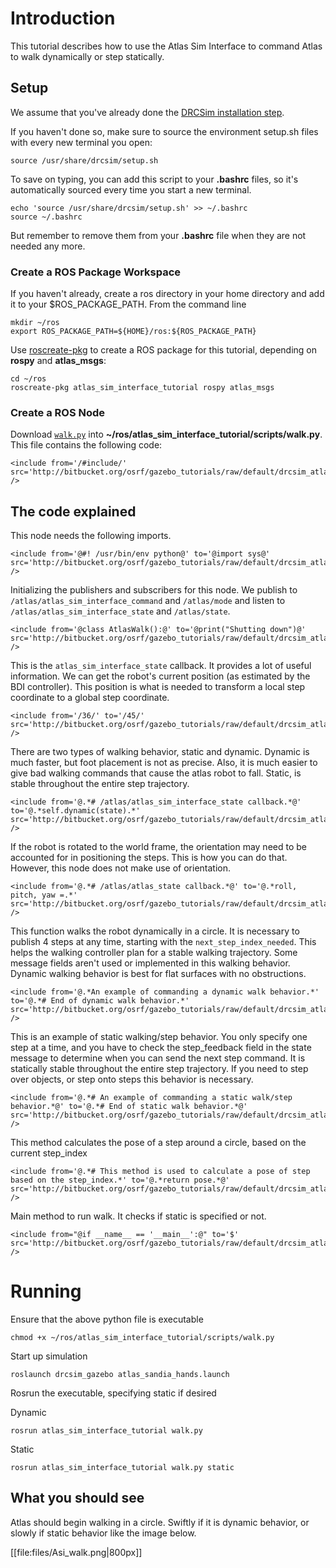 # Introduction

This tutorial describes how to use the Atlas Sim Interface to command Atlas to walk dynamically or step statically.

## Setup

We assume that you've already done the [DRCSim installation step](http://gazebosim.org/tutorials?tut=drcsim_install).

If you haven't done so, make sure to source the environment setup.sh files with every new terminal you open:

~~~
source /usr/share/drcsim/setup.sh
~~~

To save on typing, you can add this script to your **.bashrc** files, so it's automatically sourced every time you start a new terminal.

~~~
echo 'source /usr/share/drcsim/setup.sh' >> ~/.bashrc
source ~/.bashrc
~~~

But remember to remove them from your **.bashrc** file when they are not needed any more.

### Create a ROS Package Workspace

If you haven't already, create a ros directory in your home directory and add it to your $ROS\_PACKAGE\_PATH. From the command line

~~~
mkdir ~/ros
export ROS_PACKAGE_PATH=${HOME}/ros:${ROS_PACKAGE_PATH}
~~~

Use [roscreate-pkg]( http://ros.org/wiki/roscreate) to create a ROS package for this tutorial, depending on **rospy** and **atlas_msgs**:

~~~
cd ~/ros
roscreate-pkg atlas_sim_interface_tutorial rospy atlas_msgs
~~~

### Create a ROS Node
Download [`walk.py`](http://bitbucket.org/osrf/gazebo_tutorials/raw/default/drcsim_atlas_interface/files/walk.py) into **~/ros/atlas_sim_interface_tutorial/scripts/walk.py**. This file contains the following code:

~~~
<include from='/#include/' src='http://bitbucket.org/osrf/gazebo_tutorials/raw/default/drcsim_atlas_interface/files/walk.py' />
~~~

## The code explained

This node needs the following imports. 

~~~
<include from='@#! /usr/bin/env python@' to='@import sys@' src='http://bitbucket.org/osrf/gazebo_tutorials/raw/default/drcsim_atlas_interface/files/walk.py' />
~~~

Initializing the publishers and subscribers for this node. We publish to `/atlas/atlas_sim_interface_command` and `/atlas/mode` and listen to `/atlas/atlas_sim_interface_state` and `/atlas/state`.

~~~
<include from='@class AtlasWalk():@' to='@print("Shutting down")@' src='http://bitbucket.org/osrf/gazebo_tutorials/raw/default/drcsim_atlas_interface/files/walk.py' />
~~~

This is the `atlas_sim_interface_state` callback. It provides a lot of useful information. We can get the robot's current position (as estimated by the BDI controller). This position is what is needed to transform a local step coordinate to a global step coordinate.

~~~
<include from='/36/' to='/45/' src='http://bitbucket.org/osrf/gazebo_tutorials/raw/default/drcsim_atlas_interface/files/walk.py' />
~~~

There are two types of walking behavior, static and dynamic. Dynamic is much faster, but foot placement is not as precise. Also, it is much easier to give bad walking commands that cause the atlas robot to fall. Static, is stable throughout the entire step trajectory.

~~~
<include from='@.*# /atlas/atlas_sim_interface_state callback.*@' to='@.*self.dynamic(state).*' src='http://bitbucket.org/osrf/gazebo_tutorials/raw/default/drcsim_atlas_interface/files/walk.py' />
~~~

If the robot is rotated to the world frame, the orientation may need to be accounted for in positioning the steps. This is how you can do that. However, this node does not make use of orientation.

~~~
<include from='@.*# /atlas/atlas_state callback.*@' to='@.*roll, pitch, yaw =.*' src='http://bitbucket.org/osrf/gazebo_tutorials/raw/default/drcsim_atlas_interface/files/walk.py' />
~~~

This function walks the robot dynamically in a circle. It is necessary to publish 4 steps at any time, starting with the `next_step_index_needed`. This helps the walking controller plan for a stable walking trajectory. Some message fields aren't used or implemented in this walking behavior. Dynamic walking behavior is best for flat surfaces with no obstructions.

~~~
<include from='@.*An example of commanding a dynamic walk behavior.*' to='@.*# End of dynamic walk behavior.*' src='http://bitbucket.org/osrf/gazebo_tutorials/raw/default/drcsim_atlas_interface/files/walk.py' />
~~~

This is an example of static walking/step behavior. You only specify one step at a time, and you have to check the step_feedback field in the state message to determine when you can send the next step command. It is statically stable throughout the entire step trajectory. If you need to step over objects, or step onto steps this behavior is necessary.

~~~
<include from='@.*# An example of commanding a static walk/step behavior.*@' to='@.*# End of static walk behavior.*@' src='http://bitbucket.org/osrf/gazebo_tutorials/raw/default/drcsim_atlas_interface/files/walk.py' />
~~~

This method calculates the pose of a step around a circle, based on the current step_index

~~~
<include from='@.*# This method is used to calculate a pose of step based on the step_index.*' to='@.*return pose.*@' src='http://bitbucket.org/osrf/gazebo_tutorials/raw/default/drcsim_atlas_interface/files/walk.py' />
~~~
 
Main method to run walk. It checks if static is specified or not.

~~~
<include from="@if __name__ == '__main__':@" to='$' src='http://bitbucket.org/osrf/gazebo_tutorials/raw/default/drcsim_atlas_interface/files/walk.py' />
~~~

# Running

Ensure that the above python file is executable

~~~
chmod +x ~/ros/atlas_sim_interface_tutorial/scripts/walk.py
~~~

Start up simulation

~~~
roslaunch drcsim_gazebo atlas_sandia_hands.launch
~~~

Rosrun the executable, specifying static if desired

Dynamic

~~~
rosrun atlas_sim_interface_tutorial walk.py
~~~

Static

~~~
rosrun atlas_sim_interface_tutorial walk.py static
~~~

## What you should see

Atlas should begin walking in a circle. Swiftly if it is dynamic behavior, or slowly if static behavior like the image below.

[[file:files/Asi_walk.png|800px]]
